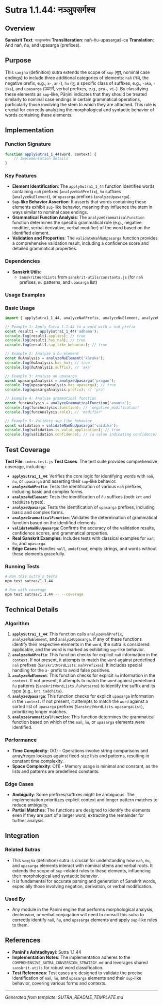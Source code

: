 # Sutra 1.1.44: नञ्ञुपसर्गश्च

## Overview

**Sanskrit Text**: `नञ्ञुपसर्गश्च`
**Transliteration**: nañ-ñu-upasargaś-ca
**Translation**: And nañ, ñu, and upasarga (prefixes).

## Purpose

This `saṃjñā` (definition) sutra extends the scope of `sup` (सुप्, nominal case endings) to include three additional categories of elements: `nañ` (नञ्, the negative prefix, e.g., `a-`, `an-`), `ñu` (ञु, a specific class of suffixes, e.g., `-aka`, `-ika`), and `upasarga` (उपसर्ग, verbal prefixes, e.g., `pra-`, `vi-`). By classifying these elements as `sup`-like, Pāṇini indicates that they should be treated similarly to nominal case endings in certain grammatical operations, particularly those involving the stem to which they are attached. This rule is crucial for correctly analyzing the morphological and syntactic behavior of words containing these elements.

## Implementation

### Function Signature
```javascript
function applySutra1_1_44(word, context) {
    // Implementation details
}
```

### Key Features
- **Element Identification**: The `applySutra1_1_44` function identifies words containing `nañ` prefixes (`analyzeNañPrefix`), `ñu` suffixes (`analyzeÑuElement`), or `upasarga` prefixes (`analyzeUpasarga`).
- **`Sup`-like Behavior Assertion**: It asserts that words containing these elements exhibit `sup`-like behavior, meaning they influence the stem in ways similar to nominal case endings.
- **Grammatical Function Analysis**: The `analyzeGrammaticalFunction` function determines the specific grammatical role (e.g., negative modifier, verbal derivative, verbal modifier) of the word based on the identified element.
- **Validation and Properties**: The `validateNañÑuUpasarga` function provides a comprehensive validation result, including a confidence score and detailed grammatical properties.

### Dependencies
- **Sanskrit Utils**:
  - `SanskritWordLists` from `sanskrit-utils/constants.js` (for `nañ` prefixes, `ñu` patterns, and `upasarga` list)

### Usage Examples

### Basic Usage
```javascript
import { applySutra1_1_44, analyzeNañPrefix, analyzeÑuElement, analyzeUpasarga, analyzeGrammaticalFunction, validateNañÑuUpasarga, testSutra1_1_44 } from './index.js';

// Example 1: Apply Sutra 1.1.44 to a word with a nañ prefix
const result1 = applySutra1_1_44('adhama');
console.log(result1.applies); // true
console.log(result1.has_nañ); // true
console.log(result1.sup_like_behavior); // true

// Example 2: Analyze a ñu element
const ñuAnalysis = analyzeÑuElement('kāraka');
console.log(ñuAnalysis.has_ñu); // true
console.log(ñuAnalysis.suffix); // 'aka'

// Example 3: Analyze an upasarga
const upasargaAnalysis = analyzeUpasarga('pragam');
console.log(upasargaAnalysis.has_upasarga); // true
console.log(upasargaAnalysis.prefix); // 'pra'

// Example 4: Analyze grammatical function
const funcAnalysis = analyzeGrammaticalFunction('ananta');
console.log(funcAnalysis.function); // 'negative_modification'
console.log(funcAnalysis.role); // 'modifier'

// Example 5: Validate sup-like behavior
const validation = validateNañÑuUpasarga('vaidika');
console.log(validation.is_valid_application); // true
console.log(validation.confidence); // (a value indicating confidence)
```

## Test Coverage

**Test File**: `index.test.js`
**Test Cases**: The test suite provides comprehensive coverage, including:
- **`applySutra1_1_44`**: Verifies the core logic for identifying words with `nañ`, `ñu`, or `upasarga` and asserting their `sup`-like behavior.
- **`analyzeNañPrefix`**: Tests the identification of various `nañ` prefixes, including basic and complex forms.
- **`analyzeÑuElement`**: Tests the identification of `ñu` suffixes (both `kṛt` and `taddhita` types).
- **`analyzeUpasarga`**: Tests the identification of `upasarga` prefixes, including basic and complex forms.
- **`analyzeGrammaticalFunction`**: Validates the determination of grammatical function based on the identified elements.
- **`validateNañÑuUpasarga`**: Confirms the accuracy of the validation results, confidence scores, and grammatical properties.
- **Real Sanskrit Examples**: Includes tests with classical examples for `nañ`, `ñu`, and `upasarga`.
- **Edge Cases**: Handles `null`, `undefined`, empty strings, and words without these elements gracefully.

### Running Tests
```bash
# Run this sutra's tests
npm test sutras/1.1.44

# Run with coverage
npm test sutras/1.1.44 -- --coverage
```

## Technical Details

### Algorithm
1.  **`applySutra1_1_44`**: This function calls `analyzeNañPrefix`, `analyzeÑuElement`, and `analyzeUpasarga`. If any of these functions identify their respective elements in the `word`, the sutra is considered applicable, and the word is marked as exhibiting `sup`-like behavior.
2.  **`analyzeNañPrefix`**: This function checks for explicit `nañ` information in the `context`. If not present, it attempts to match the `word` against predefined `nañ` prefixes (`SanskritWordLists.nañPrefixes`). It includes special handling for the `a-` prefix to avoid false positives.
3.  **`analyzeÑuElement`**: This function checks for explicit `ñu` information in the `context`. If not present, it attempts to match the `word` against predefined `ñu` patterns (`SanskritWordLists.ñuPatterns`) to identify the suffix and its type (e.g., `kṛt`, `taddhita`).
4.  **`analyzeUpasarga`**: This function checks for explicit `upasarga` information in the `context`. If not present, it attempts to match the `word` against a sorted list of `upasarga` prefixes (`SanskritWordLists.upasargaList`), prioritizing longer matches.
5.  **`analyzeGrammaticalFunction`**: This function determines the grammatical function based on which of the `nañ`, `ñu`, or `upasarga` elements were identified.

### Performance
- **Time Complexity**: O(1) - Operations involve string comparisons and array/regex lookups against fixed-size lists and patterns, resulting in constant time complexity.
- **Space Complexity**: O(1) - Memory usage is minimal and constant, as the lists and patterns are predefined constants.

### Edge Cases
- **Ambiguity**: Some prefixes/suffixes might be ambiguous. The implementation prioritizes explicit context and longer pattern matches to reduce ambiguity.
- **Partial Matches**: The functions are designed to identify the elements even if they are part of a larger word, extracting the remainder for further analysis.

## Integration

### Related Sutras
- This `saṃjñā` (definition) sutra is crucial for understanding how `nañ`, `ñu`, and `upasarga` elements interact with nominal stems and verbal roots. It extends the scope of `sup`-related rules to these elements, influencing their morphological and syntactic behavior.
- It is fundamental for accurate parsing and generation of Sanskrit words, especially those involving negation, derivation, or verbal modification.

### Used By
- Any module in the Panini engine that performs morphological analysis, declension, or verbal conjugation will need to consult this sutra to correctly identify `nañ`, `ñu`, and `upasarga` elements and apply `sup`-like rules to them.

## References

- **Panini's Ashtadhyayi**: Sutra 1.1.44
- **Implementation Notes**: The implementation adheres to the `COMPREHENSIVE_SUTRA_CONVERSION_STRATEGY.md` and leverages shared `sanskrit-utils` for robust word classification.
- **Test References**: Test cases are designed to validate the precise identification of `nañ`, `ñu`, and `upasarga` elements and their `sup`-like behavior, covering various forms and contexts.

---

*Generated from template: SUTRA_README_TEMPLATE.md*
